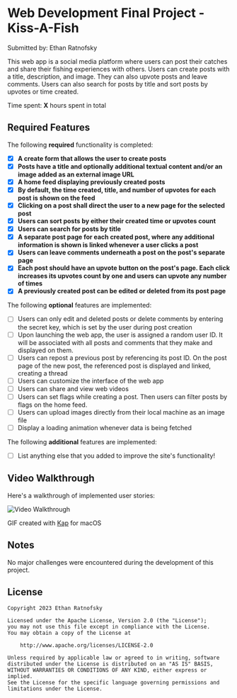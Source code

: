 # Web Development Final Project - Kiss-A-Fish

Submitted by: Ethan Ratnofsky

This web app is a social media platform where users can post their catches and share their fishing experiences with others. Users can create posts with a title, description, and image. They can also upvote posts and leave comments. Users can also search for posts by title and sort posts by upvotes or time created.

Time spent: **X** hours spent in total

## Required Features

The following **required** functionality is completed:

-   [x] **A create form that allows the user to create posts**
-   [x] **Posts have a title and optionally additional textual content and/or an image added as an external image URL**
-   [x] **A home feed displaying previously created posts**
-   [x] **By default, the time created, title, and number of upvotes for each post is shown on the feed**
-   [x] **Clicking on a post shall direct the user to a new page for the selected post**
-   [x] **Users can sort posts by either their created time or upvotes count**
-   [x] **Users can search for posts by title**
-   [x] **A separate post page for each created post, where any additional information is shown is linked whenever a user clicks a post**
-   [x] **Users can leave comments underneath a post on the post's separate page**
-   [x] **Each post should have an upvote button on the post's page. Each click increases its upvotes count by one and users can upvote any number of times**
-   [x] **A previously created post can be edited or deleted from its post page**

The following **optional** features are implemented:

-   [ ] Users can only edit and deleted posts or delete comments by entering the secret key, which is set by the user during post creation
-   [ ] Upon launching the web app, the user is assigned a random user ID. It will be associated with all posts and comments that they make and displayed on them.
-   [ ] Users can repost a previous post by referencing its post ID. On the post page of the new post, the referenced post is displayed and linked, creating a thread
-   [ ] Users can customize the interface of the web app
-   [ ] Users can share and view web videos
-   [ ] Users can set flags while creating a post. Then users can filter posts by flags on the home feed.
-   [ ] Users can upload images directly from their local machine as an image file
-   [ ] Display a loading animation whenever data is being fetched

The following **additional** features are implemented:

-   [ ] List anything else that you added to improve the site's functionality!

## Video Walkthrough

Here's a walkthrough of implemented user stories:

<img src='/src/assets/walkthrough.gif' title='Video Walkthrough' width='' alt='Video Walkthrough' />

GIF created with [Kap](https://getkap.co/) for macOS

<!-- Recommended tools:
[ScreenToGif](https://www.screentogif.com/) for Windows
[peek](https://github.com/phw/peek) for Linux. -->

## Notes

No major challenges were encountered during the development of this project.

## License

    Copyright 2023 Ethan Ratnofsky

    Licensed under the Apache License, Version 2.0 (the "License");
    you may not use this file except in compliance with the License.
    You may obtain a copy of the License at

        http://www.apache.org/licenses/LICENSE-2.0

    Unless required by applicable law or agreed to in writing, software
    distributed under the License is distributed on an "AS IS" BASIS,
    WITHOUT WARRANTIES OR CONDITIONS OF ANY KIND, either express or implied.
    See the License for the specific language governing permissions and
    limitations under the License.
